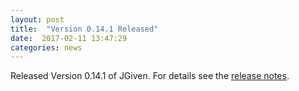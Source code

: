 ```yaml
---
layout: post
title:  "Version 0.14.1 Released"
date:  2017-02-11 13:47:29
categories: news
---
```


Released Version 0.14.1 of JGiven. For details see the [release notes](https://github.com/TNG/JGiven/releases/tag/v0.14.1).

[jgiven-gh]: https://github.com/TNG/JGiven
[jgiven]:    https://jgiven.org
